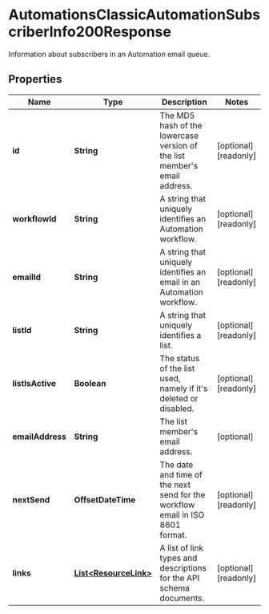 

# AutomationsClassicAutomationSubscriberInfo200Response

Information about subscribers in an Automation email queue.

## Properties

| Name | Type | Description | Notes |
|------------ | ------------- | ------------- | -------------|
|**id** | **String** | The MD5 hash of the lowercase version of the list member&#39;s email address. |  [optional] [readonly] |
|**workflowId** | **String** | A string that uniquely identifies an Automation workflow. |  [optional] [readonly] |
|**emailId** | **String** | A string that uniquely identifies an email in an Automation workflow. |  [optional] [readonly] |
|**listId** | **String** | A string that uniquely identifies a list. |  [optional] [readonly] |
|**listIsActive** | **Boolean** | The status of the list used, namely if it&#39;s deleted or disabled. |  [optional] [readonly] |
|**emailAddress** | **String** | The list member&#39;s email address. |  [optional] |
|**nextSend** | **OffsetDateTime** | The date and time of the next send for the workflow email in ISO 8601 format. |  [optional] [readonly] |
|**links** | [**List&lt;ResourceLink&gt;**](ResourceLink.md) | A list of link types and descriptions for the API schema documents. |  [optional] [readonly] |




